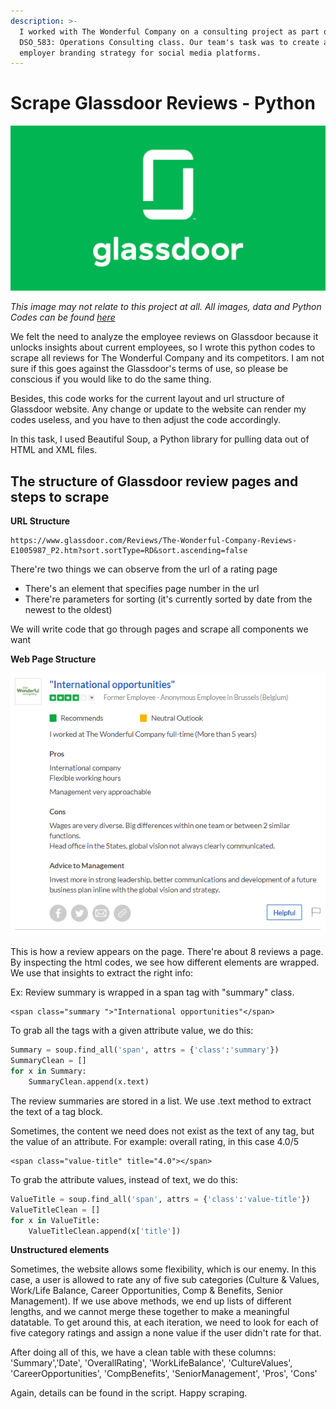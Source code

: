 ```yaml
---
description: >-
  I worked with The Wonderful Company on a consulting project as part of our
  DSO_583: Operations Consulting class. Our team's task was to create an
  employer branding strategy for social media platforms.
---
```


# Scrape Glassdoor Reviews - Python

![Cover](../.gitbook/assets/logo.png)

_This image may not relate to this project at all. All images, data and Python Codes can be found_ [_here_](https://github.com/vuduong191/Gitbook/tree/master/resources/P01)

We felt the need to analyze the employee reviews on Glassdoor because it unlocks insights about current employees, so I wrote this python codes to scrape all reviews for The Wonderful Company and its competitors. I am not sure if this goes against the Glassdoor's terms of use, so please be conscious if you would like to do the same thing.

Besides, this code works for the current layout and url structure of Glassdoor website. Any change or update to the website can render my codes useless, and you have to then adjust the code accordingly.

In this task, I used Beautiful Soup, a Python library for pulling data out of HTML and XML files.

## The structure of Glassdoor review pages and steps to scrape

**URL Structure**

```text
https://www.glassdoor.com/Reviews/The-Wonderful-Company-Reviews-E1005987_P2.htm?sort.sortType=RD&sort.ascending=false
```

There're two things we can observe from the url of a rating page

* There's an element that specifies page number in the url
* There're parameters for sorting \(it's currently sorted by date from the newest to the oldest\)

We will write code that go through pages and scrape all components we want

**Web Page Structure**

![Employee Review](../.gitbook/assets/review.PNG)

This is how a review appears on the page. There're about 8 reviews a page. By inspecting the html codes, we see how different elements are wrapped. We use that insights to extract the right info:

Ex: Review summary is wrapped in a span tag with "summary" class.

```markup
<span class="summary ">"International opportunities"</span>
```

To grab all the tags with a given attribute value, we do this:

```python
Summary = soup.find_all('span', attrs = {'class':'summary'})
SummaryClean = []
for x in Summary:
    SummaryClean.append(x.text)
```

The review summaries are stored in a list. We use .text method to extract the text of a tag block.

Sometimes, the content we need does not exist as the text of any tag, but the value of an attribute. For example: overall rating, in this case 4.0/5

```markup
<span class="value-title" title="4.0"></span>
```

To grab the attribute values, instead of text, we do this:

```python
ValueTitle = soup.find_all('span', attrs = {'class':'value-title'})
ValueTitleClean = []
for x in ValueTitle:
    ValueTitleClean.append(x['title'])
```

**Unstructured elements**

Sometimes, the website allows some flexibility, which is our enemy. In this case, a user is allowed to rate any of five sub categories \(Culture & Values, Work/Life Balance, Career Opportunities, Comp & Benefits, Senior Management\). If we use above methods, we end up lists of different lengths, and we cannot merge these together to make a meaningful datatable. To get around this, at each iteration, we need to look for each of five category ratings and assign a none value if the user didn't rate for that.

After doing all of this, we have a clean table with these columns: 'Summary','Date', 'OverallRating', 'WorkLifeBalance', 'CultureValues', 'CareerOpportunities', 'CompBenefits', 'SeniorManagement', 'Pros', 'Cons'

Again, details can be found in the script. Happy scraping.

